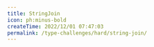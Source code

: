 ```yaml
---
title: StringJoin
icon: ph:minus-bold
createTime: 2022/12/01 07:47:03
permalink: /type-challenges/hard/string-join/
---
```

